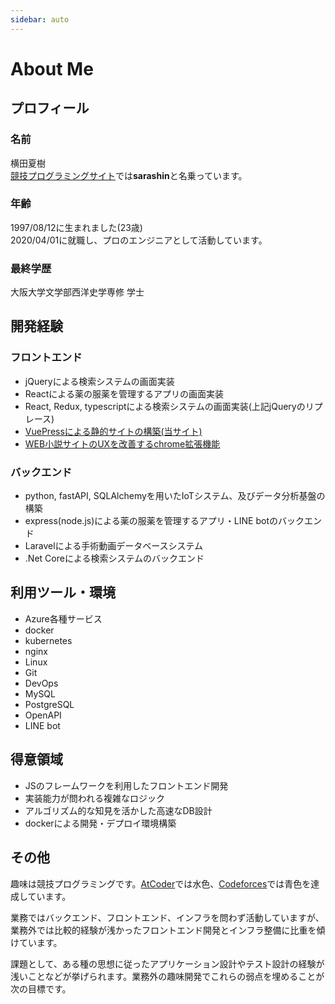 ```yaml
---
sidebar: auto
---
```


# About Me

## プロフィール

### 名前

横田夏樹  
[競技プログラミングサイト](https://atcoder.jp/users/sarashin)では**sarashin**と名乗っています。

### 年齢

1997/08/12に生まれました(23歳)  
2020/04/01に就職し、プロのエンジニアとして活動しています。

### 最終学歴

大阪大学文学部西洋史学専修 学士

## 開発経験

### フロントエンド

- jQueryによる検索システムの画面実装
- Reactによる薬の服薬を管理するアプリの画面実装
- React, Redux, typescriptによる検索システムの画面実装(上記jQueryのリプレース)
- [VuePressによる静的サイトの構築(当サイト)](/)
- [WEB小説サイトのUXを改善するchrome拡張機能](https://github.com/sarashinanikki/seamless_reader)

### バックエンド

- python, fastAPI, SQLAlchemyを用いたIoTシステム、及びデータ分析基盤の構築
- express(node.js)による薬の服薬を管理するアプリ・LINE botのバックエンド
- Laravelによる手術動画データベースシステム
- .Net Coreによる検索システムのバックエンド

## 利用ツール・環境

- Azure各種サービス
- docker
- kubernetes
- nginx
- Linux
- Git
- DevOps
- MySQL
- PostgreSQL
- OpenAPI
- LINE bot

## 得意領域

- JSのフレームワークを利用したフロントエンド開発
- 実装能力が問われる複雑なロジック
- アルゴリズム的な知見を活かした高速なDB設計
- dockerによる開発・デプロイ環境構築

## その他

趣味は競技プログラミングです。[AtCoder](https://atcoder.jp/users/sarashin)では水色、[Codeforces](https://codeforces.com/profile/sarashin)では青色を達成しています。

業務ではバックエンド、フロントエンド、インフラを問わず活動していますが、業務外では比較的経験が浅かったフロントエンド開発とインフラ整備に比重を傾けています。

課題として、ある種の思想に従ったアプリケーション設計やテスト設計の経験が浅いことなどが挙げられます。業務外の趣味開発でこれらの弱点を埋めることが次の目標です。
